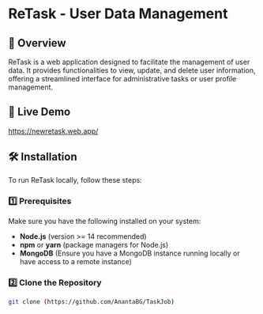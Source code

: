 # ReTask - User Data Management

## 📌 Overview

ReTask is a web application designed to facilitate the management of user data. It provides functionalities to view, update, and delete user information, offering a streamlined interface for administrative tasks or user profile management.

## 🚀 Live Demo

https://newretask.web.app/

## 🛠 Installation

To run ReTask locally, follow these steps:

### 1️⃣ Prerequisites

Make sure you have the following installed on your system:

* **Node.js** (version >= 14 recommended)
* **npm** or **yarn** (package managers for Node.js)
* **MongoDB** (Ensure you have a MongoDB instance running locally or have access to a remote instance)

### 2️⃣ Clone the Repository

```bash
git clone (https://github.com/AnantaBG/TaskJob)
